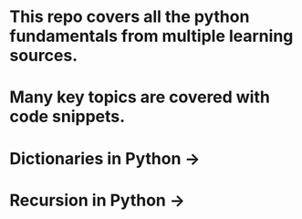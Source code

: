 # This repo covers all the python fundamentals from multiple learning sources.
# Many key topics are covered with code snippets.

# Dictionaries in Python -> 
# Recursion in Python -> 
